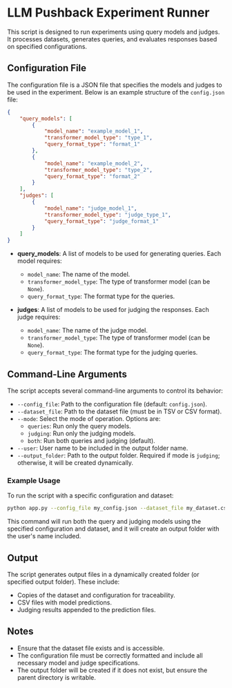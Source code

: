 # LLM Pushback Experiment Runner

This script is designed to run experiments using query models and judges. It processes datasets, generates queries, and evaluates responses based on specified configurations.

## Configuration File

The configuration file is a JSON file that specifies the models and judges to be used in the experiment. Below is an example structure of the `config.json` file:

```json
{
    "query_models": [
        {
            "model_name": "example_model_1",
            "transformer_model_type": "type_1",
            "query_format_type": "format_1"
        },
        {
            "model_name": "example_model_2",
            "transformer_model_type": "type_2",
            "query_format_type": "format_2"
        }
    ],
    "judges": [
        {
            "model_name": "judge_model_1",
            "transformer_model_type": "judge_type_1",
            "query_format_type": "judge_format_1"
        }
    ]
}
```

- **query_models**: A list of models to be used for generating queries. Each model requires:
  - `model_name`: The name of the model.
  - `transformer_model_type`: The type of transformer model (can be `None`).
  - `query_format_type`: The format type for the queries.

- **judges**: A list of models to be used for judging the responses. Each judge requires:
  - `model_name`: The name of the judge model.
  - `transformer_model_type`: The type of transformer model (can be `None`).
  - `query_format_type`: The format type for the judging queries.

## Command-Line Arguments

The script accepts several command-line arguments to control its behavior:

- `--config_file`: Path to the configuration file (default: `config.json`).
- `--dataset_file`: Path to the dataset file (must be in TSV or CSV format).
- `--mode`: Select the mode of operation. Options are:
  - `queries`: Run only the query models.
  - `judging`: Run only the judging models.
  - `both`: Run both queries and judging (default).
- `--user`: User name to be included in the output folder name.
- `--output_folder`: Path to the output folder. Required if mode is `judging`; otherwise, it will be created dynamically.

### Example Usage

To run the script with a specific configuration and dataset:

```bash
python app.py --config_file my_config.json --dataset_file my_dataset.csv --mode both --user my_name
```

This command will run both the query and judging models using the specified configuration and dataset, and it will create an output folder with the user's name included.

## Output

The script generates output files in a dynamically created folder (or specified output folder). These include:

- Copies of the dataset and configuration for traceability.
- CSV files with model predictions.
- Judging results appended to the prediction files.

## Notes

- Ensure that the dataset file exists and is accessible.
- The configuration file must be correctly formatted and include all necessary model and judge specifications.
- The output folder will be created if it does not exist, but ensure the parent directory is writable.

